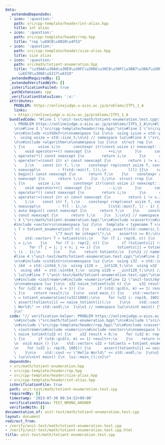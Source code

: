 ```yaml
---
data:
  _extendedDependsOn:
  - icon: ':question:'
    path: src/cpp-template/header/int-alias.hpp
    title: int alias
  - icon: ':question:'
    path: src/cpp-template/header/rep.hpp
    title: "rep \u69CB\u9020\u4F53"
  - icon: ':question:'
    path: src/cpp-template/header/size-alias.hpp
    title: size alias
  - icon: ':question:'
    path: src/math/totient-enumeration.hpp
    title: "\u30AA\u30A4\u30E9\u30FC\u306E\u30C8\u30FC\u30B7\u30A7\u30F3\u30C8\u95A2\
      \u6570\u306E\u5217\u6319"
  _extendedRequiredBy: []
  _extendedVerifiedWith: []
  _isVerificationFailed: true
  _pathExtension: cpp
  _verificationStatusIcon: ':x:'
  attributes:
    PROBLEM: https://onlinejudge.u-aizu.ac.jp/problems/ITP1_1_A
    links:
    - https://onlinejudge.u-aizu.ac.jp/problems/ITP1_1_A
  bundledCode: "#line 1 \"unit-test/math/totient-enumeration.test.cpp\"\n// verification-helper:\
    \ PROBLEM https://onlinejudge.u-aizu.ac.jp/problems/ITP1_1_A\n\n#line 2 \"src/math/totient-enumeration.hpp\"\
    \n\n#line 2 \"src/cpp-template/header/rep.hpp\"\n\n#line 2 \"src/cpp-template/header/size-alias.hpp\"\
    \n\n#include <cstddef>\n\nnamespace luz {\n\n  using isize = std::ptrdiff_t;\n\
    \  using usize = std::size_t;\n\n} // namespace luz\n#line 4 \"src/cpp-template/header/rep.hpp\"\
    \n\n#include <algorithm>\n\nnamespace luz {\n\n  struct rep {\n    struct itr\
    \ {\n      usize i;\n      constexpr itr(const usize i) noexcept: i(i) {}\n  \
    \    void operator++() noexcept {\n        ++i;\n      }\n      constexpr usize\
    \ operator*() const noexcept {\n        return i;\n      }\n      constexpr bool\
    \ operator!=(const itr x) const noexcept {\n        return i != x.i;\n      }\n\
    \    };\n    const itr f, l;\n    constexpr rep(const usize f, const usize l)\
    \ noexcept\n        : f(std::min(f, l)),\n          l(l) {}\n    constexpr auto\
    \ begin() const noexcept {\n      return f;\n    }\n    constexpr auto end() const\
    \ noexcept {\n      return l;\n    }\n  };\n\n  struct rrep {\n    struct itr\
    \ {\n      usize i;\n      constexpr itr(const usize i) noexcept: i(i) {}\n  \
    \    void operator++() noexcept {\n        --i;\n      }\n      constexpr usize\
    \ operator*() const noexcept {\n        return i;\n      }\n      constexpr bool\
    \ operator!=(const itr x) const noexcept {\n        return i != x.i;\n      }\n\
    \    };\n    const itr f, l;\n    constexpr rrep(const usize f, const usize l)\
    \ noexcept\n        : f(l - 1),\n          l(std::min(f, l) - 1) {}\n    constexpr\
    \ auto begin() const noexcept {\n      return f;\n    }\n    constexpr auto end()\
    \ const noexcept {\n      return l;\n    }\n  };\n\n} // namespace luz\n#line\
    \ 4 \"src/math/totient-enumeration.hpp\"\n\n#include <cassert>\n#include <limits>\n\
    #include <vector>\n\nnamespace luz {\n\n  template < typename T >\n  std::vector<\
    \ T > totient_enumeration(T n) {\n    static_assert(std::numeric_limits< T >::is_integer,\n\
    \                  \"T must be integer\");\n    assert(n >= 0);\n\n    n += 1;\n\
    \    std::vector< T > totients(n);\n    for (T i: rep(0, n)) {\n      totients[i]\
    \ = i;\n    }\n    for (T i: rep(2, n)) {\n      if (totients[i] != i) continue;\n\
    \      for (T j = i; j < n; j += i) {\n        totients[j] = totients[j] / i *\
    \ (i - 1);\n      }\n    }\n    return totients;\n  }\n\n} // namespace luz\n\
    #line 4 \"unit-test/math/totient-enumeration.test.cpp\"\n\n#line 2 \"src/cpp-template/header/int-alias.hpp\"\
    \n\n#include <cstdint>\n\nnamespace luz {\n\n  using i32  = std::int32_t;\n  using\
    \ i64  = std::int64_t;\n  using i128 = __int128_t;\n\n  using u32  = std::uint32_t;\n\
    \  using u64  = std::uint64_t;\n  using u128 = __uint128_t;\n\n} // namespace\
    \ luz\n#line 7 \"unit-test/math/totient-enumeration.test.cpp\"\n\n#line 9 \"unit-test/math/totient-enumeration.test.cpp\"\
    \n#include <iostream>\n#include <numeric>\n#line 12 \"unit-test/math/totient-enumeration.test.cpp\"\
    \n\nnamespace luz {\n\n  u32 naive_totient(u32 n) {\n    u32 result = 0;\n   \
    \ for (u32 m: rep(1, n + 1)) {\n      if (std::gcd(n, m) == 1) result++;\n   \
    \ }\n    return result;\n  }\n\n  void main_() {\n    std::vector< u32 > totients\
    \ = totient_enumeration((u32)1000);\n\n    for (u32 i: rep(0, 1001)) {\n     \
    \ assert(totients[i] == naive_totient(i));\n    }\n\n    std::cout << \"Hello\
    \ World\" << std::endl;\n  }\n\n} // namespace luz\n\nint main() {\n  luz::main_();\n\
    }\n"
  code: "// verification-helper: PROBLEM https://onlinejudge.u-aizu.ac.jp/problems/ITP1_1_A\n\
    \n#include \"src/math/totient-enumeration.hpp\"\n\n#include \"src/cpp-template/header/int-alias.hpp\"\
    \n#include \"src/cpp-template/header/rep.hpp\"\n\n#include <cassert>\n#include\
    \ <iostream>\n#include <numeric>\n#include <vector>\n\nnamespace luz {\n\n  u32\
    \ naive_totient(u32 n) {\n    u32 result = 0;\n    for (u32 m: rep(1, n + 1))\
    \ {\n      if (std::gcd(n, m) == 1) result++;\n    }\n    return result;\n  }\n\
    \n  void main_() {\n    std::vector< u32 > totients = totient_enumeration((u32)1000);\n\
    \n    for (u32 i: rep(0, 1001)) {\n      assert(totients[i] == naive_totient(i));\n\
    \    }\n\n    std::cout << \"Hello World\" << std::endl;\n  }\n\n} // namespace\
    \ luz\n\nint main() {\n  luz::main_();\n}\n"
  dependsOn:
  - src/math/totient-enumeration.hpp
  - src/cpp-template/header/rep.hpp
  - src/cpp-template/header/size-alias.hpp
  - src/cpp-template/header/int-alias.hpp
  isVerificationFile: true
  path: unit-test/math/totient-enumeration.test.cpp
  requiredBy: []
  timestamp: '2023-07-30 00:54:52+09:00'
  verificationStatus: TEST_WRONG_ANSWER
  verifiedWith: []
documentation_of: unit-test/math/totient-enumeration.test.cpp
layout: document
redirect_from:
- /verify/unit-test/math/totient-enumeration.test.cpp
- /verify/unit-test/math/totient-enumeration.test.cpp.html
title: unit-test/math/totient-enumeration.test.cpp
---
```

